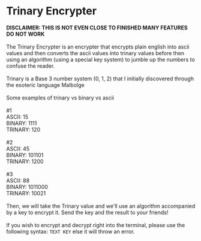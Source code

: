 # Trinary Encrypter

**DISCLAIMER: THIS IS NOT EVEN CLOSE TO FINISHED MANY FEATURES DO NOT WORK**\
\
The Trinary Encrypter is an encrypter that encrypts plain english into ascii values and then converts the ascii values into trinary values before then using an algorithm (using a special key system) to jumble up the numbers to confuse the reader.\
\
Trinary is a Base 3 number system (0, 1, 2) that I initially discovered through the esoteric language Malbolge\
\
Some examples of trinary vs binary vs ascii\
\
\#1\
ASCII: 15\
BINARY: 1111\
TRINARY: 120\
\
\#2\
ASCII: 45\
BINARY: 101101\
TRINARY: 1200\
\
\#3\
ASCII: 88\
BINARY: 1011000\
TRINARY: 10021\
\
Then, we will take the Trinary value and we'll use an algorithm accompanied by a key to encrypt it. Send the key and the result to your friends!\
\
If you wish to encrypt and decrypt right into the terminal, please use the following syntax: `TEXT KEY` else it will throw an error.